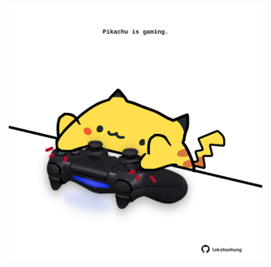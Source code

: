 <!-- built at 13/10/2025, 12:00:31 UTC -->
<p align="center">
  <img width="500" height="500" src="./ReadmeImage.svg">
</p>
